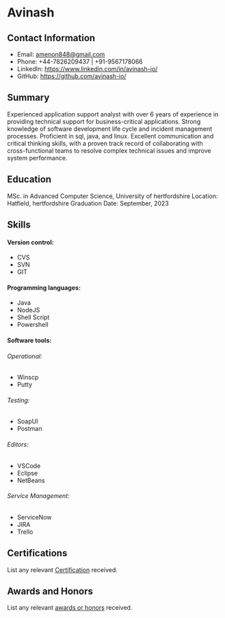 # Avinash

## Contact Information

- Email: amenon848@gmail.com
- Phone: +44-7826209437 | +91-9567178066
- LinkedIn: https://www.linkedin.com/in/avinash-io/
- GitHub: https://github.com/avinash-io/

## Summary

Experienced application support analyst with over 6 years of experience in providing technical support for business-critical applications. Strong knowledge of software development life cycle and incident management processes. Proficient in sql, java, and linux. Excellent communication and critical thinking skills, with a proven track record of collaborating with cross-functional teams to resolve complex technical issues and improve system performance.

## Education

MSc. in Advanced Computer Science, University of hertfordshire
Location: Hatfield, hertfordshire
Graduation Date: September, 2023

## Skills

#### Version control:

- CVS
- SVN
- GIT
 
#### Programming languages: 

- Java
- NodeJS
- Shell Script
- Powershell


#### Software tools: 

###### Operational:

- Winscp
- Putty

###### Testing:

- SoapUI
- Postman

###### Editors:

- VSCode
- Eclipse
- NetBeans

###### Service Management:

- ServiceNow
- JIRA
- Trello

## Certifications

List any relevant [Certification](https://www.linkedin.com/in/avinash-io/details/certifications/) received.

## Awards and Honors

List any relevant [awards or honors](https://www.linkedin.com/in/avinash-io/details/honors/) received.

